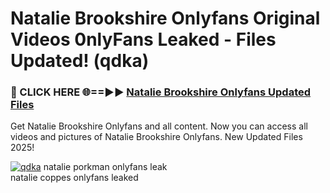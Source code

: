 # Natalie Brookshire Onlyfans Original Videos 0nlyFans Leaked - Files Updated! (qdka)

<h3>🔴 CLICK HERE 🌐==►► <a href="https://tinyurl.com/x26r9saj" rel="nofollow">Natalie Brookshire Onlyfans Updated Files</a></h3>

Get Natalie Brookshire Onlyfans and all content. Now you can access all videos and pictures of Natalie Brookshire Onlyfans. New Updated Files 2025!

[![qdka](https://i.imgur.com/LkgZPqh.gif)](https://tinyurl.com/x26r9saj)
natalie porkman onlyfans leak<br>
natalie coppes onlyfans leaked